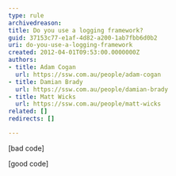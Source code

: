 ```yaml
---
type: rule
archivedreason: 
title: Do you use a logging framework?
guid: 37153c77-e1af-4d82-a200-1ab7fbb6d0b2
uri: do-you-use-a-logging-framework
created: 2012-04-01T09:53:00.0000000Z
authors:
- title: Adam Cogan
  url: https://ssw.com.au/people/adam-cogan
- title: Damian Brady
  url: https://ssw.com.au/people/damian-brady
- title: Matt Wicks
  url: https://ssw.com.au/people/matt-wicks
related: []
redirects: []

---
```



<p class="MsoListParagraph"><span lang="EN-AU">[bad
code]</span></p>

<p class="MsoListParagraph"><span lang="EN-AU">[good
code]​</span></p>
<br><excerpt class='endintro'></excerpt><br>



